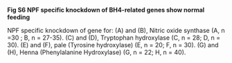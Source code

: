 **Fig S6 NPF specific knockdown of BH4-related genes show normal feeding**

NPF specific knockdown of gene for: (A) and (B), Nitric oxide synthase (A, n =30 ; B, n = 27-35). (C) and (D), Tryptophan hydroxylase (C, n = 28; D, n = 30). (E) and (F), pale (Tyrosine hydroxylase) (E, n = 20; F, n = 30). (G) and (H), Henna (Phenylalanine Hydroxylase) (G, n = 22; H, n = 40).
